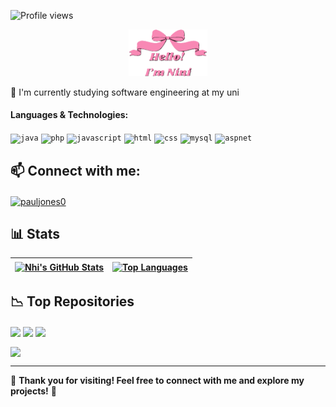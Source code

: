 ![Profile views](https://komarev.com/ghpvc/?username=aj7tt&color=green)
<p align="center">
  <a href="https://github.com/nhiph4303">
    <img width="25%" alt="Hello, I'm Nini" src="./assets/nini.png" />
  </a>
</p>

🌱 I'm currently studying software engineering at my uni

#### Languages & Technologies:
<code><img height="25" alt="java" src="https://cdn.jsdelivr.net/gh/devicons/devicon/icons/java/java-original.svg"></code>
<code><img height="25" alt="php" src="https://cdn.jsdelivr.net/gh/devicons/devicon/icons/php/php-original.svg"></code>
<code><img height="25" alt="javascript" src="https://cdn.jsdelivr.net/gh/devicons/devicon/icons/javascript/javascript-original.svg"></code>
<code><img height="25" alt="html" src="https://cdn.jsdelivr.net/gh/devicons/devicon/icons/html5/html5-original.svg"></code>
<code><img height="25" alt="css" src="https://cdn.jsdelivr.net/gh/devicons/devicon/icons/css3/css3-original.svg"></code>
<code><img height="25" alt="mysql" src="https://cdn.jsdelivr.net/gh/devicons/devicon/icons/mysql/mysql-original.svg"></code>
<code><img height="25" alt="aspnet" src="https://cdn.jsdelivr.net/gh/devicons/devicon/icons/dot-net/dot-net-original.svg"></code>

## 📫 **Connect with me**:
<a href="https://www.linkedin.com/in/nhiphan4303/" target="blank"><img align="center" src="https://raw.githubusercontent.com/rahuldkjain/github-profile-readme-generator/master/src/images/icons/Social/linked-in-alt.svg" alt="pauljones0" height="30" width="40" /></a>

## 📊 **Stats**
| <a href="https://github.com/nhiph4303"><img align="center" src="https://github-readme-stats-git-masterrstaa-rickstaa.vercel.app/api?username=nhiph4303&show_icons=true&theme=panda&hide=issues&cache_seconds=10" alt="Nhi's GitHub Stats" /></a> | <a href="https://github.com/nhiph4303"><img align="center" src="https://github-readme-stats-git-masterrstaa-rickstaa.vercel.app/api/top-langs/?username=nhiph4303&layout=compact&theme=panda&cache_seconds=10" alt="Top Languages" /></a> |
| ------------- | ------------- |

## 📉 **Top Repositories**
<a href="https://github.com/nhiph4303/cosmetic-ecommerce-website"><img align="center" src="https://github-readme-stats.vercel.app/api/pin/?username=nhiph4303&repo=Cosmetic-ecommerce-website&theme=radical&cache_seconds=10" /></a>
<a href="https://github.com/nhiph4303/Housing-rental-front-end"><img align="center" src="https://github-readme-stats.vercel.app/api/pin/?username=nhiph4303&repo=Housing-rental-front-end&theme=jolly&cache_seconds=1800" /></a>
<a href="https://github.com/nhiph4303/Restaurant-management-system"><img align="center" src="https://github-readme-stats.vercel.app/api/pin/?username=nhiph4303&repo=Restaurant-management-system&theme=neon&cache_seconds=1800" /></a>
<br/>

<a href="https://github.com/nhiph4303/CSE-454-Open-Source-Course"><img align="center" src="https://github-readme-stats.vercel.app/api/pin/?username=nhiph4303&repo=CSE-454-Open-Source-Course&theme=buefy&cache_seconds=1800" /></a>

---
🎉 **Thank you for visiting! Feel free to connect with me and explore my projects!** 🌷
